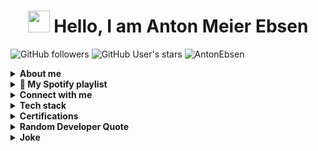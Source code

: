 
<h1 align="center"> <img src="https://media.giphy.com/media/hvRJCLFzcasrR4ia7z/giphy.gif" width="35"> Hello, I am Anton Meier Ebsen</h1>

![GitHub followers](https://img.shields.io/github/followers/AntonEbsen?style=social) 
![GitHub User's stars](https://img.shields.io/github/stars/AntonEbsen?style=social) 
<img src="https://komarev.com/ghpvc/?username=AntonEbsen" alt="AntonEbsen" />

<details>
  <summary><b>About me</b></summary>
  <samp>
    <ul>
      <li>👀 I’m interested in macroeconomics</li>
      <li>🌱 I’m currently learning: SQL and MATLAB</li>
      <li>📫 How to reach me: Anywhere on social media (Linked in profile)</li>
      <li>😄 Pronouns: He/Him/His</li>
      <li>⚡ Fun fact: I own 150+ cans of mackerel in tomato sauce</li>
    </ul>
  </samp>
</details>

<details>
  <summary><b>🎵 My Spotify playlist</b></summary>
  <samp>
    Click the badge below to listen to my favorite playlist on Spotify!
    <br>
    [![Spotify](https://img.shields.io/badge/Spotify-Play-blue?style=for-the-badge&logo=spotify)](https://AntonEbsen.github.io/)
  </samp>
</details>

<details>
  <summary><b>Connect with me</b></summary>
  <samp>
    <br>
    <a href="https://www.instagram.com/antonebsen/"><img src="https://img.icons8.com/fluency/48/000000/instagram-new.png" alt="@antonebsen" /></a>
    <a href="https://www.facebook.com/antonmeierebsen/"><img src="https://img.icons8.com/fluency/48/000000/facebook.png" alt="antonmeierebsen" /></a>
    <a href="https://www.linkedin.com/in/antonebsen/"><img src="https://img.icons8.com/fluency/48/000000/linkedin.png" alt="antonebsen" /></a>
    <a href="https://twitter.com/EbsenAnton"><img src="https://img.icons8.com/fluency/48/000000/twitter-squared.png" alt="@EbsenAnton" /></a>
    <a href="tel:+4525740131"><img src="https://img.icons8.com/fluency/48/000000/phone-disconnected.png" alt="+4525740131" /></a>
    <a href="mailto:anton.ebsen@gmail.com"><img src="https://img.icons8.com/fluency/48/000000/apple-mail.png" alt="anton.ebsen@gmail.com" /></a>
    <a href="https://www.youtube.com/channel/UCy2watukchWb881sruMWsfg"><img src="https://img.icons8.com/?size=100&id=19318&format=png&color=000000" alt="YouTube" width="50" height="50"/></a>
    <a href="https://www.reddit.com/user/AntonEbsen/"><img src="https://img.icons8.com/?size=100&id=8weyx4k1jpJy&format=png&color=000000" alt="Reddit" width="50" height="50"/></a>
    <a href="https://www.quora.com/profile/Anton-Meier-Ebsen"><img src="https://img.icons8.com/?size=100&id=wPcChHypTdti&format=png&color=000000" alt="Quora" width="50" height="50"/></a>
    <a href="http://www.pinterest.com/antonmeierebsen"><img src="https://img.icons8.com/?size=100&id=63676&format=png&color=000000" alt="Pinterest" width="50" height="50"/></a>
    <a href="https://steamcommunity.com/id/AntonEbsen/"><img src="https://img.icons8.com/color/48/000000/steam.png" alt="Steam" width="50" height="50"/></a>
    <a href="https://medium.com/@anton.ebsen"><img src="https://img.icons8.com/?size=100&id=sIQ7pEkjnEJW&format=png&color=000000" alt="Medium" width="50" height="50"/></a>
    <br>
  </samp>
</details>

<details>
  <summary><b>Tech stack</b></summary>
  <samp>
    <details>
      <summary><b>Programming languages</b></summary>
      <br>
      ![Python](https://img.shields.io/badge/Python-14354C?style=for-the-badge&logo=python&logoColor=white)
      ![MATLAB](https://img.shields.io/badge/MATLAB-0076A8?style=for-the-badge&logo=mathworks&logoColor=white)
      ![Excel VBA](https://img.shields.io/badge/Excel%20VBA-217346?style=for-the-badge)
      ![Stata](https://img.shields.io/badge/Stata-Informational?style=for-the-badge)
      ![LaTeX](https://img.shields.io/badge/LaTeX-008080?style=for-the-badge&logo=latex&logoColor=white)
      ![SQL](https://img.shields.io/badge/SQL-4479A1?style=for-the-badge&logo=postgresql&logoColor=white)
    </details>
    <details>
      <summary><b>Packages</b></summary>
      <br>
      ![Pandas](https://img.shields.io/badge/Pandas-150458?style=for-the-badge&logo=pandas&logoColor=white)
      ![NumPy](https://img.shields.io/badge/NumPy-013243?style=for-the-badge&logo=numpy&logoColor=white)
      ![Matplotlib](https://img.shields.io/badge/Matplotlib-ffffff?style=for-the-badge&logo=matplotlib&logoColor=black)
      ![SciPy](https://img.shields.io/badge/SciPy-8CAAE6?style=for-the-badge&logo=scipy&logoColor=white)
      ![Django](https://img.shields.io/badge/Django-092E20?style=for-the-badge&logo=django&logoColor=white)
    </details>
    <details>
      <summary><b>Programmes</b></summary>
      <br>
      ![Microsoft Excel](https://img.shields.io/badge/Microsoft%20Excel-217346?style=for-the-badge&logo=microsoft-excel&logoColor=white)
      ![LyX](https://img.shields.io/badge/LyX-0072B6?style=for-the-badge)
      ![Overleaf](https://img.shields.io/badge/Overleaf-47A248?style=for-the-badge&logo=overleaf&logoColor=white)
      ![Microsoft PowerPoint](https://img.shields.io/badge/Microsoft%20PowerPoint-B7472A?style=for-the-badge&logo=microsoft-powerpoint&logoColor=white)
      ![Microsoft Word](https://img.shields.io/badge/Microsoft%20Word-2B579A?style=for-the-badge&logo=microsoft-word&logoColor=white)
      ![Maple](https://img.shields.io/badge/Maple-0072B6?style=for-the-badge)
      ![Visual Studio Code](https://img.shields.io/badge/Visual%20Studio%20Code-007ACC?style=for-the-badge&logo=visual-studio-code&logoColor=white)
      ![Anaconda](https://img.shields.io/badge/Anaconda-44A833?style=for-the-badge&logo=anaconda&logoColor=white)
      ![Jupyter](https://img.shields.io/badge/Jupyter-F37626?style=for-the-badge&logo=jupyter&logoColor=white)
      ![Spyder](https://img.shields.io/badge/Spyder-FF0000?style=for-the-badge&logo=spyder-ide&logoColor=white)
      ![Evernote](https://img.shields.io/badge/Evernote-00A82D?style=for-the-badge&logo=evernote&logoColor=white)
      ![Google Drive](https://img.shields.io/badge/Google%20Drive-4285F4?style=for-the-badge&logo=google-drive&logoColor=white)
      ![Google Sheets](https://img.shields.io/badge/Google%20Sheets-34A853?style=for-the-badge&logo=google-sheets&logoColor=white)
      ![Google Docs](https://img.shields.io/badge/Google%20Docs-4285F4?style=for-the-badge&logo=google-docs&logoColor=white)
      ![Google Slides](https://img.shields.io/badge/Google%20Slides-F4B400?style=for-the-badge&logo=google-slides&logoColor=white)
      ![Microsoft Teams](https://img.shields.io/badge/Microsoft%20Teams-6264A7?style=for-the-badge&logo=microsoft-teams&logoColor=white)
      ![Slack](https://img.shields.io/badge/Slack-4A154B?style=for-the-badge&logo=slack&logoColor=white)
      ![Dropbox](https://img.shields.io/badge/Dropbox-0061FF?style=for-the-badge&logo=dropbox&logoColor=white)
      ![Discord](https://img.shields.io/badge/Discord-5865F2?style=for-the-badge&logo=discord&logoColor=white)
      ![GitHub](https://img.shields.io/badge/GitHub-181717?style=for-the-badge&logo=github&logoColor=white)
      ![Zoom](https://img.shields.io/badge/Zoom-2D8CFF?style=for-the-badge&logo=zoom&logoColor=white)
      ![Git](https://img.shields.io/badge/Git-F05032?style=for-the-badge&logo=git&logoColor=white)
      ![Wolfram Alpha](https://img.shields.io/badge/Wolfram%20Alpha-DD1100?style=for-the-badge&logo=wolfram-alpha&logoColor=white)
      ![Docker](https://img.shields.io/badge/Docker-2496ED?style=for-the-badge&logo=docker&logoColor=white)
      ![Adobe](https://img.shields.io/badge/Adobe-FF0000?style=for-the-badge&logo=adobe&logoColor=white)
      ![ChatGPT](https://img.shields.io/badge/ChatGPT-0A66C2?style=for-the-badge)
    </details>
    <details>
      <summary><b>Operating systems</b></summary>
      <br>
      ![Windows](https://img.shields.io/badge/Windows-0078D6?style=for-the-badge&logo=windows&logoColor=white)
      ![iOS](https://img.shields.io/badge/iOS-000000?style=for-the-badge&logo=ios&logoColor=white)
    </details>
  </samp>
</details>

<details>
  <summary><b>Certifications</b></summary>
  <samp>
    <br>
    [![](https://img.shields.io/badge/Introduction%20to%20Data%20Science%20in%20Python-red?style=for-the-badge)](https://github.com/AntonEbsen/AntonEbsen/blob/b0f0ca7f90afb3b33b117a81845ffabe990e7fe9/Certificates/Introduction%20to%20Data%20Science%20in%20Python.jpg)
    [![](https://img.shields.io/badge/Intermediate%20Python-blue?style=for-the-badge)](https://github.com/AntonEbsen/AntonEbsen/blob/b0f0ca7f90afb3b33b117a81845ffabe990e7fe9/Certificates/Intermediate%20Python.jpg)
    [![](https://img.shields.io/badge/Data%20Science%20Toolbox%20-I-orange?style=for-the-badge)](https://github.com/AntonEbsen/AntonEbsen/blob/b0f0ca7f90afb3b33b117a81845ffabe990e7fe9/Certificates/Python%20Data%20Science%20Toolbox%20Part%201.pdf)
    [![](https://img.shields.io/badge/Data%20Science%20Toolbox%20-II-orange?style=for-the-badge)](https://github.com/AntonEbsen/AntonEbsen/blob/b0f0ca7f90afb3b33b117a81845ffabe990e7fe9/Certificates/Python%20Data%20Science%20Toolbox%20part%202.pdf)
    [![](https://img.shields.io/badge/Matlab%20Onramp-red?style=for-the-badge)](https://github.com/AntonEbsen/AntonEbsen/blob/b0f0ca7f90afb3b33b117a81845ffabe990e7fe9/Certificates/Certificate%20for%20MATLAB%20Onramp.pdf)
    [![](https://img.shields.io/badge/Matlab%20Fundamentals-blue?style=for-the-badge)](https://github.com/AntonEbsen/AntonEbsen/blob/b0f0ca7f90afb3b33b117a81845ffabe990e7fe9/Certificates/Certificate%20for%20MATLAB%20Fundamentals.pdf)
    [![](https://img.shields.io/badge/Supervized%20Learning%20with%20Sklearn-red?style=for-the-badge)](https://github.com/AntonEbsen/AntonEbsen/blob/b0f0ca7f90afb3b33b117a81845ffabe990e7fe9/Certificates/Supervized%20Learning%20with%20Scikit-Learn-1.jpg)
    [![](https://img.shields.io/badge/More%20on%20the%20Way!-yellow?style=for-the-badge)](https://github.com/Aryagm)
    <br>
    ![](https://github-readme-stats.vercel.app/api/top-langs/?username=AntonEbsen&theme=dark&hide_border=false&include_all_commits=true&count_private=false&layout=compact)
  </samp>
</details>

<details>
  <summary><b>Random Developer Quote</b></summary>
  <samp>
    ![](https://quotes-github-readme.vercel.app/api?type=horizontal&theme=radical)
  </samp>
</details>

<details>
  <summary><b>Joke</b></summary>
  <samp>
    <img src="https://readme-jokes.vercel.app/api" alt="Jokes Card" />
  </samp>
</details>

